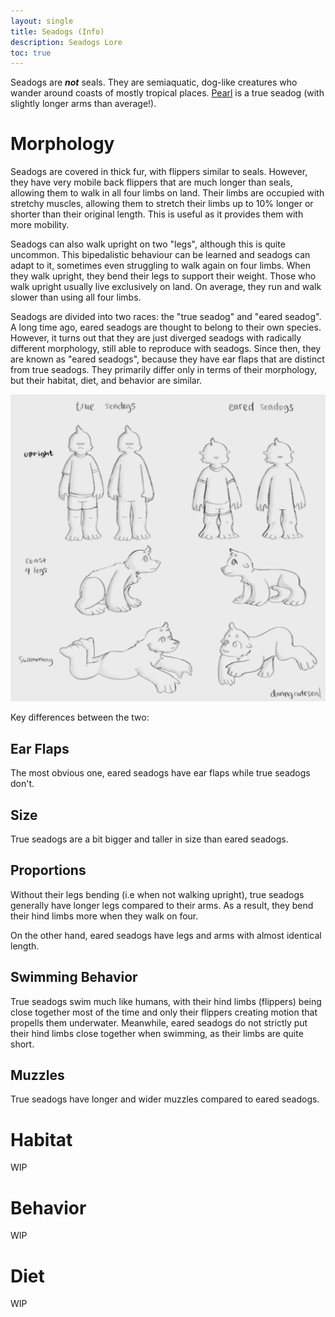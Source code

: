 ```yaml
---
layout: single
title: Seadogs (Info)
description: Seadogs Lore
toc: true
---
```


Seadogs are ***not*** seals. They are semiaquatic, dog-like creatures who wander around coasts of mostly tropical places. [Pearl](pearl.png) is a true seadog (with slightly longer arms than average!).


# Morphology
Seadogs are covered in thick fur, with flippers similar to seals. However, they have very mobile back flippers that are much longer than seals, allowing them to walk in all four limbs on land. Their limbs are occupied with stretchy muscles, allowing them to stretch their limbs up to 10% longer or shorter than their original length. This is useful as it provides them with more mobility.

Seadogs can also walk upright on two "legs", although this is quite uncommon. This bipedalistic behaviour can be learned and seadogs can adapt to it, sometimes even struggling to walk again on four limbs. When they walk upright, they bend their legs to support their weight. Those who walk upright usually live exclusively on land. On average, they run and walk slower than using all four limbs.

Seadogs are divided into two races: the "true seadog" and "eared seadog". A long time ago, eared seadogs are thought to belong to their own species. However, it turns out that they are just diverged seadogs with radically different morphology, still able to reproduce with seadogs. Since then, they are known as "eared seadogs", because they have ear flaps that are distinct from true seadogs. They primarily differ only in terms of their morphology, but their habitat, diet, and behavior are similar.

![Reference image](reference.png)

Key differences between the two:

## Ear Flaps
The most obvious one, eared seadogs have ear flaps while true seadogs don't.
## Size
True seadogs are a bit bigger and taller in size than eared seadogs.

## Proportions

Without their legs bending (i.e when not walking upright), true seadogs generally have longer legs compared to their arms. As a result, they bend their hind limbs more when they walk on four.

On the other hand, eared seadogs have legs and arms with almost identical length.

## Swimming Behavior

True seadogs swim much like humans, with their hind limbs (flippers) being close together most of the time and only their flippers creating motion that propells them underwater. Meanwhile, eared seadogs do not strictly put their hind limbs close together when swimming, as their limbs are quite short.


## Muzzles
True seadogs have longer and wider muzzles compared to eared seadogs.
# Habitat
WIP

# Behavior
WIP

# Diet

WIP
